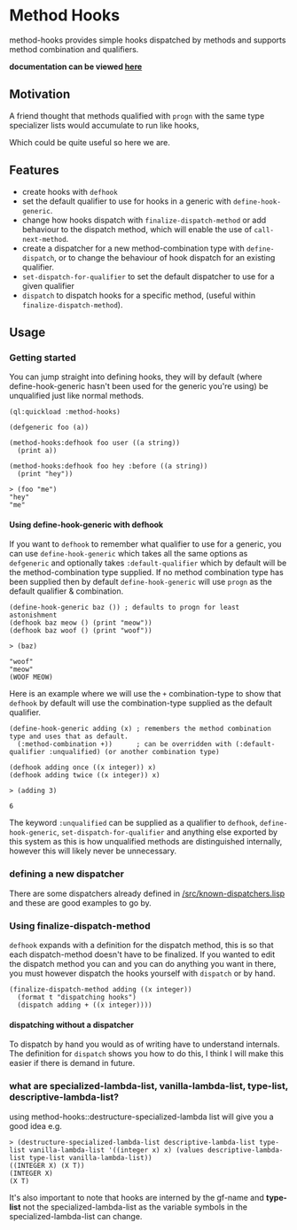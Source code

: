 # Method Hooks

method-hooks provides simple hooks dispatched by methods and supports method combination and qualifiers.

**documentation can be viewed [here](https://gnuxie.gitlab.io/method-hooks/)**
## Motivation
A friend thought that methods qualified with `progn` with the same type specializer lists would accumulate to run like hooks,

Which could be quite useful so here we are.

## Features

 * create hooks with `defhook`
 * set the default qualifier to use for hooks in a generic with `define-hook-generic`.
 * change how hooks dispatch with `finalize-dispatch-method` or add behaviour to the dispatch method, which will enable the use of `call-next-method`.
* create a dispatcher for a new method-combination type with `define-dispatch`, or to change the behaviour of hook dispatch for an existing qualifier.
* `set-dispatch-for-qualifier` to set the default dispatcher to use for a given qualifier
* `dispatch` to dispatch hooks for a specific method, (useful within `finalize-dispatch-method`).

## Usage

### Getting started

You can jump straight into defining hooks, they will by default (where define-hook-generic hasn't been used for the generic you're using) be unqualified just like normal methods.
```
(ql:quickload :method-hooks)

(defgeneric foo (a))

(method-hooks:defhook foo user ((a string))
  (print a))
  
(method-hooks:defhook foo hey :before ((a string))
  (print "hey"))
  
> (foo "me")
"hey" 
"me" 
```

#### Using define-hook-generic with defhook

If you want to `defhook` to remember what qualifier to use for a generic, you can use `define-hook-generic` which takes all the same options as `defgeneric` and optionally takes `:default-qualifier` which by default will be the method-combination type supplied. If no method combination type has been supplied then by default `define-hook-generic` will use `progn` as the default qualifier & combination.
```
(define-hook-generic baz ()) ; defaults to progn for least astonishment
(defhook baz meow () (print "meow"))
(defhook baz woof () (print "woof"))

> (baz)

"woof" 
"meow" 
(WOOF MEOW)
```

Here is an example where we will use the `+` combination-type to show that `defhook` by default will use the combination-type supplied as the default qualifier.
```
(define-hook-generic adding (x) ; remembers the method combination type and uses that as default.
  (:method-combination +))      ; can be overridden with (:default-qualifier :unqualified) (or another combination type)
  
(defhook adding once ((x integer)) x)
(defhook adding twice ((x integer)) x)

> (adding 3)

6
```

The keyword `:unqualified` can be supplied as a qualifier to `defhook`, `define-hook-generic`, `set-dispatch-for-qualifier` and anything else exported by this system as this is how unqualified methods are distinguished internally, however this will likely never be unnecessary.

### defining a new dispatcher

There are some dispatchers already defined in [/src/known-dispatchers.lisp](https://gitlab.com/Gnuxie/method-hooks/blob/master/src/known-dispatchers.lisp) and these are good examples to go by.

### Using finalize-dispatch-method

`defhook` expands with a definition for the dispatch method, this is so that each dispatch-method doesn't have to be finalized.
If you wanted to edit the dispatch method you can and you can do anything you want in there, you must however dispatch the hooks yourself with `dispatch` or by hand.
```
(finalize-dispatch-method adding ((x integer))
  (format t "dispatching hooks")
  (dispatch adding + ((x integer))))
```

#### dispatching without a dispatcher
To dispatch by hand you would as of writing have to understand internals. The definition for `dispatch` shows you how to do this, I think I will make this easier if there is demand in future.

### what are specialized-lambda-list, vanilla-lambda-list, type-list, descriptive-lambda-list?
using method-hooks::destructure-specialized-lambda list will give you a good idea e.g. 

```
> (destructure-specialized-lambda-list descriptive-lambda-list type-list vanilla-lambda-list '((integer x) x) (values descriptive-lambda-list type-list vanilla-lambda-list))
((INTEGER X) (X T))
(INTEGER X)
(X T)
```

It's also important to note that hooks are interned by the gf-name and **type-list** not the specialized-lambda-list as the variable symbols in the specialized-lambda-list can change.
